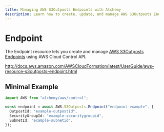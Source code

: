 ```yaml
---
title: Managing AWS S3Outposts Endpoints with Alchemy
description: Learn how to create, update, and manage AWS S3Outposts Endpoints using Alchemy Cloud Control.
---
```


# Endpoint

The Endpoint resource lets you create and manage [AWS S3Outposts Endpoints](https://docs.aws.amazon.com/s3outposts/latest/userguide/) using AWS Cloud Control API.

http://docs.aws.amazon.com/AWSCloudFormation/latest/UserGuide/aws-resource-s3outposts-endpoint.html

## Minimal Example

```ts
import AWS from "alchemy/aws/control";

const endpoint = await AWS.S3Outposts.Endpoint("endpoint-example", {
  OutpostId: "example-outpostid",
  SecurityGroupId: "example-securitygroupid",
  SubnetId: "example-subnetid",
});
```

